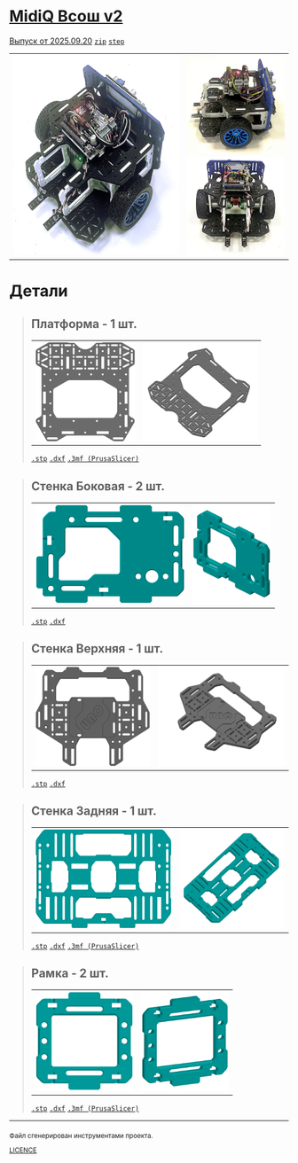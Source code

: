 
# [MidiQ Всош v2](.)

[Выпуск от 2025.09.20](.) [`zip`](./../MidiQ-Всош-v2--2025.09.20.zip) [`step`](MidiQ-Всош-v2.stp)


<table>
<tr valign="top">
<td>
<img src="MidiQ-Всош-v2-0.jpg" height="360">
</td>
<td>
<img src="MidiQ-Всош-v2-1.jpg" height="180"><br>
<img src="MidiQ-Всош-v2-2.jpg" height="180"><br>
</td>
</tr>
</table>
    

# Детали


<blockquote>

## Платформа - 1 шт.

<table>
<tr valign="top">
<td><img src="1x--Платформа-v1-0.png" height="180"></td>
<td><img src="1x--Платформа-v1-1.png" height="180"></td>
</tr>
</table>

[`.stp`](1x--Платформа-v1.stp) [`.dxf`](1x--Платформа-v1.dxf) [`.3mf (PrusaSlicer)`](1x--Платформа-v1.prusa.3mf)

</blockquote>

<blockquote>

## Стенка Боковая - 2 шт.

<table>
<tr valign="top">
<td><img src="2x--Стенка-Боковая-v1-0.png" height="180"></td>
<td><img src="2x--Стенка-Боковая-v1-1.png" height="180"></td>
</tr>
</table>

[`.stp`](2x--Стенка-Боковая-v1.stp) [`.dxf`](2x--Стенка-Боковая-v1.dxf)

</blockquote>

<blockquote>

## Стенка Верхняя - 1 шт.

<table>
<tr valign="top">
<td><img src="1x--Стенка-Верхняя-v1-0.png" height="180"></td>
<td><img src="1x--Стенка-Верхняя-v1-1.png" height="180"></td>
</tr>
</table>

[`.stp`](1x--Стенка-Верхняя-v1.stp) [`.dxf`](1x--Стенка-Верхняя-v1.dxf)

</blockquote>

<blockquote>

## Стенка Задняя - 1 шт.

<table>
<tr valign="top">
<td><img src="1x--Стенка-Задняя-v2-0.png" height="180"></td>
<td><img src="1x--Стенка-Задняя-v2-1.png" height="180"></td>
</tr>
</table>

[`.stp`](1x--Стенка-Задняя-v2.stp) [`.dxf`](1x--Стенка-Задняя-v2.dxf) [`.3mf (PrusaSlicer)`](1x--Стенка-Задняя-v2.prusa.3mf)

</blockquote>

<blockquote>

## Рамка - 2 шт.

<table>
<tr valign="top">
<td><img src="2x--Рамка-v4-0.png" height="180"></td>
<td><img src="2x--Рамка-v4-1.png" height="180"></td>
</tr>
</table>

[`.stp`](2x--Рамка-v4.stp) [`.dxf`](2x--Рамка-v4.dxf) [`.3mf (PrusaSlicer)`](2x--Рамка-v4.prusa.3mf)

</blockquote>

---

<sub>
Файл сгенерирован инструментами проекта.

[LICENCE](https://github.com/KiraFlux/Botix/blob/main/LICENSE)

</sub>